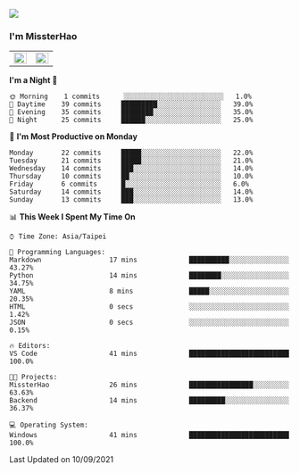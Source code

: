 ![](https://komarev.com/ghpvc/?username=MissterHao&color=ff69b4)

### I'm MissterHao


<!-- Readme stats -->
<!-- https://github.com/anuraghazra/github-readme-stats -->
<table>
<tr>
    <td valign="top" width="50%">
    <img src="https://github-readme-stats.vercel.app/api?username=MissterHao&hide_border=true&show_icons=true&locale=en" align="left" style="width: 100%" />
    </td>
    <td valign="top" width="50%">
    <img src="https://github-readme-stats.vercel.app/api/top-langs?username=MissterHao&hide_border=true&show_icons=true&locale=en&layout=compact" align="left" style="width: 100%" />
    </td>
</tr>
</table>  


<!--START_SECTION:waka-->
**I'm a Night 🦉** 

```text
🌞 Morning    1 commits      ░░░░░░░░░░░░░░░░░░░░░░░░░   1.0% 
🌆 Daytime    39 commits     █████████░░░░░░░░░░░░░░░░   39.0% 
🌃 Evening    35 commits     ████████░░░░░░░░░░░░░░░░░   35.0% 
🌙 Night      25 commits     ██████░░░░░░░░░░░░░░░░░░░   25.0%

```
📅 **I'm Most Productive on Monday** 

```text
Monday       22 commits     █████░░░░░░░░░░░░░░░░░░░░   22.0% 
Tuesday      21 commits     █████░░░░░░░░░░░░░░░░░░░░   21.0% 
Wednesday    14 commits     ███░░░░░░░░░░░░░░░░░░░░░░   14.0% 
Thursday     10 commits     ██░░░░░░░░░░░░░░░░░░░░░░░   10.0% 
Friday       6 commits      █░░░░░░░░░░░░░░░░░░░░░░░░   6.0% 
Saturday     14 commits     ███░░░░░░░░░░░░░░░░░░░░░░   14.0% 
Sunday       13 commits     ███░░░░░░░░░░░░░░░░░░░░░░   13.0%

```


📊 **This Week I Spent My Time On** 

```text
⌚︎ Time Zone: Asia/Taipei

💬 Programming Languages: 
Markdown                 17 mins             ██████████░░░░░░░░░░░░░░░   43.27% 
Python                   14 mins             ████████░░░░░░░░░░░░░░░░░   34.75% 
YAML                     8 mins              █████░░░░░░░░░░░░░░░░░░░░   20.35% 
HTML                     0 secs              ░░░░░░░░░░░░░░░░░░░░░░░░░   1.42% 
JSON                     0 secs              ░░░░░░░░░░░░░░░░░░░░░░░░░   0.15%

🔥 Editors: 
VS Code                  41 mins             █████████████████████████   100.0%

🐱‍💻 Projects: 
MissterHao               26 mins             ████████████████░░░░░░░░░   63.63% 
Backend                  14 mins             █████████░░░░░░░░░░░░░░░░   36.37%

💻 Operating System: 
Windows                  41 mins             █████████████████████████   100.0%

```


 Last Updated on 10/09/2021
<!--END_SECTION:waka-->

<!--
**MissterHao/MissterHao** is a ✨ _special_ ✨ repository because its `README.md` (this file) appears on your GitHub profile.

Here are some ideas to get you started:

- 🔭 I’m currently working on ...
- 🌱 I’m currently learning ...
- 👯 I’m looking to collaborate on ...
- 🤔 I’m looking for help with ...
- 💬 Ask me about ...
- 📫 How to reach me: ...
- 😄 Pronouns: ...
- ⚡ Fun fact: ...
-->
